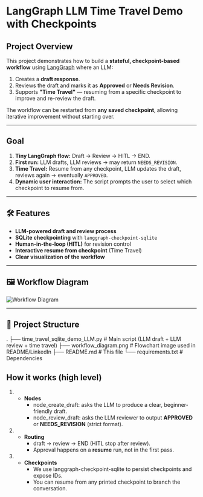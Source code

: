 # LangGraph LLM Time Travel Demo with Checkpoints

## Project Overview
This project demonstrates how to build a **stateful, checkpoint-based workflow** using [LangGraph](https://github.com/langchain-ai/langgraph) where an LLM:
1. Creates a **draft response**.
2. Reviews the draft and marks it as **Approved** or **Needs Revision**.
3. Supports **"Time Travel"** — resuming from a specific checkpoint to improve and re-review the draft.

The workflow can be restarted from **any saved checkpoint**, allowing iterative improvement without starting over.

---

## Goal
1. **Tiny LangGraph flow:** Draft → Review → HITL → END.  
2. **First run:** LLM drafts, LLM reviews → may return `NEEDS_REVISION`.  
3. **Time Travel:** Resume from any checkpoint, LLM updates the draft, reviews again → eventually `APPROVED`.  
4. **Dynamic user interaction:** The script prompts the user to select which checkpoint to resume from.

---

## 🛠 Features
- **LLM-powered draft and review process**
- **SQLite checkpointing** with `langgraph-checkpoint-sqlite`
- **Human-in-the-loop (HITL)** for revision control
- **Interactive resume from checkpoint** (Time Travel)
- **Clear visualization of the workflow**

---

## 🖼 Workflow Diagram

![Workflow Diagram](./langgraph_time_travel_llm_diagram.png)

---

## 📂 Project Structure
.
├── time_travel_sqlite_demo_LLM.py   # Main script (LLM draft + LLM review + time travel)
├── workflow_diagram.png             # Flowchart image used in README/LinkedIn
├── README.md                        # This file
└── requirements.txt                 # Dependencies

## How it works (high level)
1. - **Nodes**
        - node_create_draft: asks the LLM to produce a clear, beginner-friendly draft.
        - node_review_draft: asks the LLM reviewer to output **APPROVED** or **NEEDS_REVISION** (strict format).
2. - **Routing**
        - draft → review → END (HITL stop after review).
        - Approval happens on a **resume** run, not in the first pass.
3. - **Checkpoints**
        - We use langgraph-checkpoint-sqlite to persist checkpoints and expose IDs.
        - You can resume from any printed checkpoint to branch the conversation.